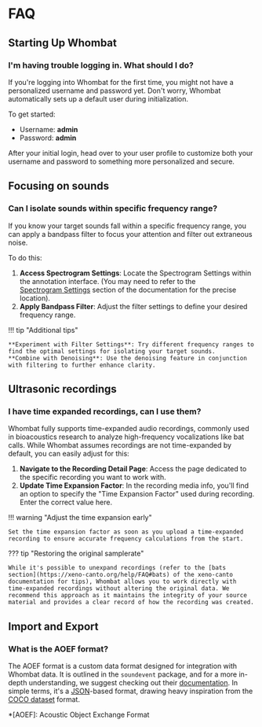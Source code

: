# FAQ

## Starting Up Whombat

### I'm having trouble logging in. What should I do?

If you're logging into Whombat for the first time, you might not have a personalized username and password yet.
Don't worry, Whombat automatically sets up a default user during initialization.

To get started:

- Username: **admin**
- Password: **admin**

After your initial login, head over to your user profile to customize both your username and password to something more personalized and secure.

## Focusing on sounds

### Can I isolate sounds within specific frequency range?

If you know your target sounds fall within a specific frequency range, you can apply a bandpass filter to focus your attention and filter out extraneous noise.

To do this:

1. **Access Spectrogram Settings**: Locate the Spectrogram Settings within the annotation interface.
      (You may need to refer to the [Spectrogram Settings](guides/spectrogram_display.md#spectrogram-settings) section of the documentation for the precise location).
2. **Apply Bandpass Filter**: Adjust the filter settings to define your desired frequency range.

!!! tip "Additional tips"

    **Experiment with Filter Settings**: Try different frequency ranges to find the optimal settings for isolating your target sounds.
    **Combine with Denoising**: Use the denoising feature in conjunction with filtering to further enhance clarity.

## Ultrasonic recordings

### I have time expanded recordings, can I use them?

Whombat fully supports time-expanded audio recordings, commonly used in bioacoustics research to analyze high-frequency vocalizations like bat calls.
While Whombat assumes recordings are not time-expanded by default, you can easily adjust for this:

1. **Navigate to the Recording Detail Page**: Access the page dedicated to the specific recording you want to work with.
2. **Update Time Expansion Factor**: In the recording media info, you'll find an option to specify the "Time Expansion Factor" used during recording.
      Enter the correct value here.

!!! warning "Adjust the time expansion early"

    Set the time expansion factor as soon as you upload a time-expanded recording to ensure accurate frequency calculations from the start.

??? tip "Restoring the original samplerate"

    While it's possible to unexpand recordings (refer to the [bats section](https://xeno-canto.org/help/FAQ#bats) of the xeno-canto documentation for tips), Whombat allows you to work directly with time-expanded recordings without altering the original data. We recommend this approach as it maintains the integrity of your source material and provides a clear record of how the recording was created.

## Import and Export

### What is the AOEF format?

The AOEF format is a custom data format designed for integration with Whombat data.
It is outlined in the `soundevent` package, and for a more in-depth understanding, we suggest checking out their [documentation](https://mbsantiago.github.io/soundevent/).
In simple terms, it's a [JSON](https://www.json.org)-based format, drawing heavy inspiration from the [COCO dataset](https://cocodataset.org/#format-data) format.

\*[AOEF]: Acoustic Object Exchange Format
